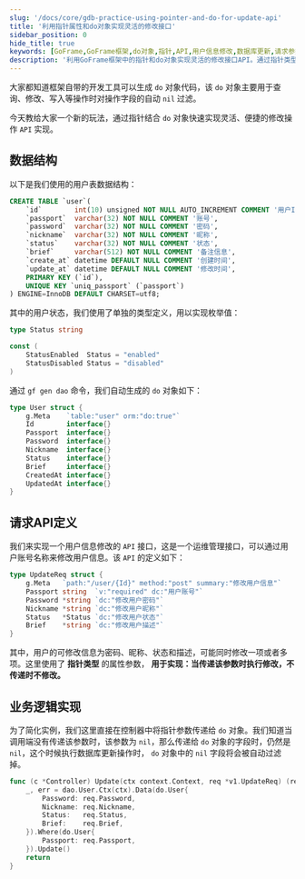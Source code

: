 ```yaml
---
slug: '/docs/core/gdb-practice-using-pointer-and-do-for-update-api'
title: '利用指针属性和do对象实现灵活的修改接口'
sidebar_position: 0
hide_title: true
keywords: [GoFrame,GoFrame框架,do对象,指针,API,用户信息修改,数据库更新,请求参数,业务逻辑,自动过滤]
description: '利用GoFrame框架中的指针和do对象实现灵活的修改接口API。通过指针类型的属性参数和do对象，开发者可以轻松实现用户信息的修改操作，包括密码、昵称、状态等字段的更新，从而有效简化数据库更新的复杂度。'
---
```


大家都知道框架自带的开发工具可以生成 `do` 对象代码，该 `do` 对象主要用于查询、修改、写入等操作时对操作字段的自动 `nil` 过滤。

今天教给大家一个新的玩法，通过指针结合 `do` 对象快速实现灵活、便捷的修改操作 `API` 实现。

## 数据结构

以下是我们使用的用户表数据结构：

```sql
CREATE TABLE `user`(
    `id`        int(10) unsigned NOT NULL AUTO_INCREMENT COMMENT '用户ID',
    `passport`  varchar(32) NOT NULL COMMENT '账号',
    `password`  varchar(32) NOT NULL COMMENT '密码',
    `nickname`  varchar(32) NOT NULL COMMENT '昵称',
    `status`    varchar(32) NOT NULL COMMENT '状态',
    `brief`     varchar(512) NOT NULL COMMENT '备注信息',
    `create_at` datetime DEFAULT NULL COMMENT '创建时间',
    `update_at` datetime DEFAULT NULL COMMENT '修改时间',
    PRIMARY KEY (`id`),
    UNIQUE KEY `uniq_passport` (`passport`)
) ENGINE=InnoDB DEFAULT CHARSET=utf8;
```

其中的用户状态，我们使用了单独的类型定义，用以实现枚举值：

```go
type Status string

const (
    StatusEnabled  Status = "enabled"
    StatusDisabled Status = "disabled"
)
```

通过 `gf gen dao` 命令，我们自动生成的 `do` 对象如下：

```go
type User struct {
    g.Meta    `table:"user" orm:"do:true"`
    Id        interface{}
    Passport  interface{}
    Password  interface{}
    Nickname  interface{}
    Status    interface{}
    Brief     interface{}
    CreatedAt interface{}
    UpdatedAt interface{}
}
```

## 请求API定义

我们来实现一个用户信息修改的 `API` 接口，这是一个运维管理接口，可以通过用户账号名称来修改用户信息。该 `API` 的定义如下：

```go
type UpdateReq struct {
    g.Meta   `path:"/user/{Id}" method:"post" summary:"修改用户信息"`
    Passport string  `v:"required" dc:"用户账号"`
    Password *string `dc:"修改用户密码"`
    Nickname *string `dc:"修改用户昵称"`
    Status   *Status `dc:"修改用户状态"`
    Brief    *string `dc:"修改用户描述"`
}
```

其中，用户的可修改信息为密码、昵称、状态和描述，可能同时修改一项或者多项。这里使用了 **指针类型** 的属性参数， **用于实现：当传递该参数时执行修改，不传递时不修改。**

## 业务逻辑实现

为了简化实例，我们这里直接在控制器中将指针参数传递给 `do` 对象。我们知道当调用端没有传递该参数时，该参数为 `nil`，那么传递给 `do` 对象的字段时，仍然是 `nil`，这个时候执行数据库更新操作时， `do` 对象中的 `nil` 字段将会被自动过滤掉。

```go
func (c *Controller) Update(ctx context.Context, req *v1.UpdateReq) (res *v1.UpdateRes, err error) {
    _, err = dao.User.Ctx(ctx).Data(do.User{
        Password: req.Password,
        Nickname: req.Nickname,
        Status:   req.Status,
        Brief:    req.Brief,
    }).Where(do.User{
        Passport: req.Passport,
    }).Update()
    return
}
```
